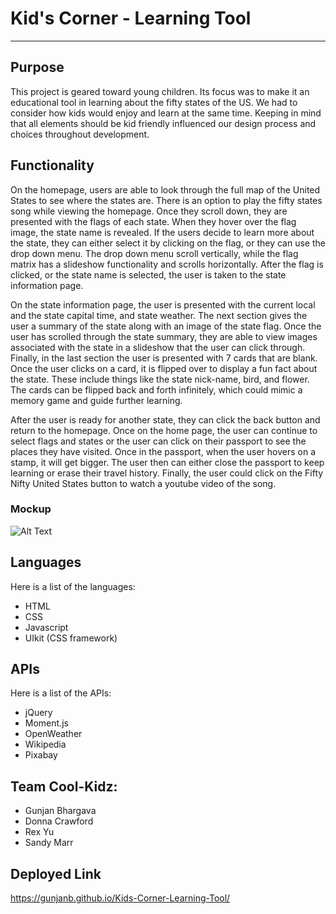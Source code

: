 # Kid's Corner - Learning Tool

---

## Purpose

This project is geared toward young children. Its focus was to make it an educational tool in learning about the fifty states of the US. We had to consider how kids would enjoy and learn at the same time. Keeping in mind that all elements should be kid friendly influenced our design process and choices throughout development.

## Functionality

On the homepage, users are able to look through the full map of the United States to see where the states are. There is an option to play the fifty states song while viewing the homepage. Once they scroll down, they are presented with the flags of each state. When they hover over the flag image, the state name is revealed. If the users decide to learn more about the state, they can either select it by clicking on the flag, or they can use the drop down menu. The drop down menu scroll vertically, while the flag matrix has a slideshow functionality and scrolls horizontally. After the flag is clicked, or the state name is selected, the user is taken to the state information page.

On the state information page, the user is presented with the current local and the state capital time, and state weather. The next section gives the user a summary of the state along with an image of the state flag. Once the user has scrolled through the state summary, they are able to view images associated with the state in a slideshow that the user can click through. Finally, in the last section the user is presented with 7 cards that are blank. Once the user clicks on a card, it is flipped over to display a fun fact about the state. These include things like the state nick-name, bird, and flower. The cards can be flipped back and forth infinitely, which could mimic a memory game and guide further learning.

After the user is ready for another state, they can click the back button and return to the homepage. Once on the home page, the user can continue to select flags and states or the user can click on their passport to see the places they have visited. Once in the passport, when the user hovers on a stamp, it will get bigger. The user then can either close the passport to keep learning or erase their travel history. Finally, the user could click on the Fifty Nifty United States button to watch a youtube video of the song.

### Mockup

![Alt Text](./assets/images/KidsCorner.gif)

## Languages

Here is a list of the languages:

- HTML
- CSS
- Javascript
- UIkit (CSS framework)

## APIs

Here is a list of the APIs:

- jQuery
- Moment.js
- OpenWeather
- Wikipedia
- Pixabay

## Team Cool-Kidz:

- Gunjan Bhargava
- Donna Crawford
- Rex Yu
- Sandy Marr

## Deployed Link

https://gunjanb.github.io/Kids-Corner-Learning-Tool/
